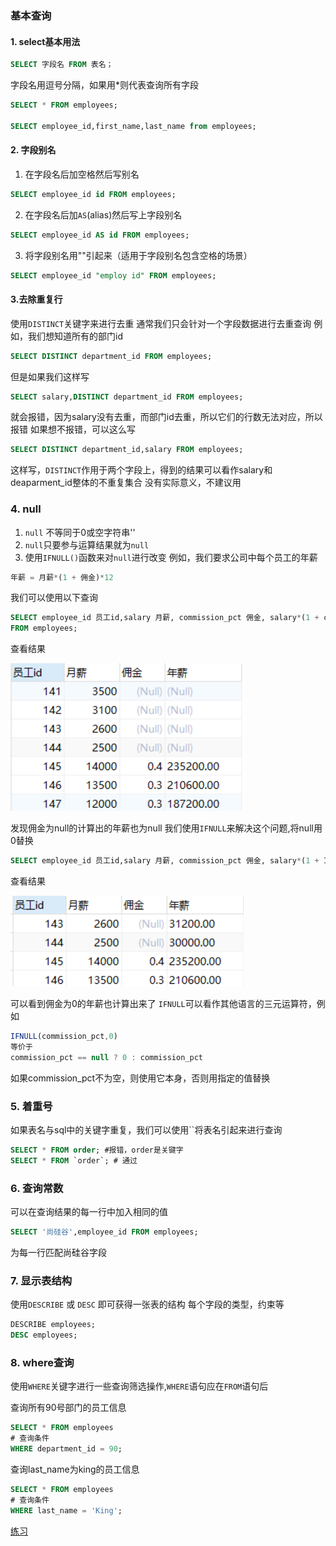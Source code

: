 ### 基本查询

#### 1. select基本用法

```sql
SELECT 字段名 FROM 表名；
```

字段名用逗号分隔，如果用*则代表查询所有字段

```sql
SELECT * FROM employees;

SELECT employee_id,first_name,last_name from employees;
```

#### 2. 字段别名

1. 在字段名后加空格然后写别名
  
```sql
SELECT employee_id id FROM employees;
```

2. 在字段名后加`AS`(alias)然后写上字段别名

```sql
SELECT employee_id AS id FROM employees;
```

3. 将字段别名用""引起来（适用于字段别名包含空格的场景）

```sql
SELECT employee_id "employ id" FROM employees;
```

#### 3.去除重复行

使用`DISTINCT`关键字来进行去重
通常我们只会针对一个字段数据进行去重查询
例如，我们想知道所有的部门id

```sql
SELECT DISTINCT department_id FROM employees;
```

但是如果我们这样写

```sql
SELECT salary,DISTINCT department_id FROM employees;
```

就会报错，因为salary没有去重，而部门id去重，所以它们的行数无法对应，所以报错
如果想不报错，可以这么写

```sql
SELECT DISTINCT department_id,salary FROM employees;
```

这样写，`DISTINCT`作用于两个字段上，得到的结果可以看作salary和deaparment_id整体的不重复集合
没有实际意义，不建议用

### 4. null

1. `null` 不等同于0或空字符串''
2. `null`只要参与运算结果就为`null`
3. 使用`IFNULL()`函数来对`null`进行改变
例如，我们要求公司中每个员工的年薪

```sql
年薪 = 月薪*(1 + 佣金)*12
```

我们可以使用以下查询

```sql
SELECT employee_id 员工id,salary 月薪, commission_pct 佣金, salary*(1 + commission_pct)*12 年薪 
FROM employees;
```

查看结果

![avatar](../source/img/null.png)

发现佣金为null的计算出的年薪也为null
我们使用`IFNULL`来解决这个问题,将null用0替换

```sql
SELECT employee_id 员工id,salary 月薪, commission_pct 佣金, salary*(1 + IFNULL(commission_pct,0))*12 年薪 FROM employees;
```

查看结果

![avatar](../source/img/IFNULL.png)

可以看到佣金为0的年薪也计算出来了
`IFNULL`可以看作其他语言的三元运算符，例如

```javascript
IFNULL(commission_pct,0)
等价于
commission_pct == null ? 0 : commission_pct
```

如果commission_pct不为空，则使用它本身，否则用指定的值替换

### 5. 着重号

如果表名与sql中的关键字重复，我们可以使用``将表名引起来进行查询

```sql
SELECT * FROM order; #报错，order是关键字
SELECT * FROM `order`; # 通过
```

### 6. 查询常数

可以在查询结果的每一行中加入相同的值

```sql
SELECT '尚硅谷',employee_id FROM employees;
```

为每一行匹配尚硅谷字段

### 7. 显示表结构

使用`DESCRIBE` 或 `DESC` 即可获得一张表的结构
每个字段的类型，约束等

```sql
DESCRIBE employees;
DESC employees;
```

### 8. where查询

使用`WHERE`关键字进行一些查询筛选操作,`WHERE`语句应在`FROM`语句后

查询所有90号部门的员工信息

```sql
SELECT * FROM employees
# 查询条件
WHERE department_id = 90;
```

查询last_name为king的员工信息

```sql
SELECT * FROM employees
# 查询条件
WHERE last_name = 'King';
```

[练习](../练习/基本查询语句.sql)
